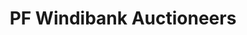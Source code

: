 ---
title: "PF Windibank Auctioneers"
url: /dorking/pf-windibank-auctioneers/
shop: Antiquitäten
---